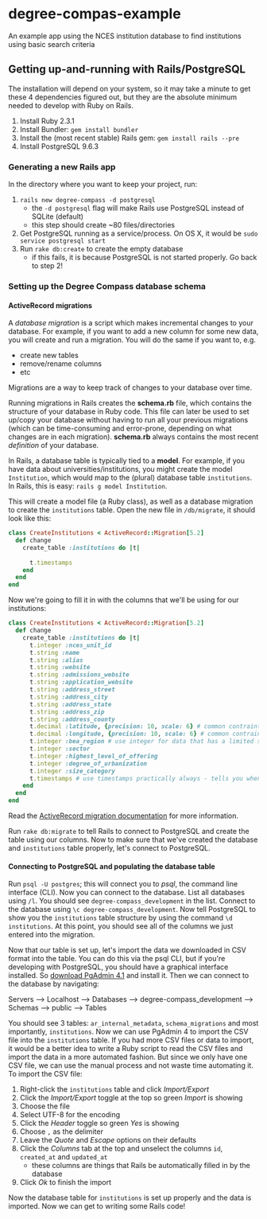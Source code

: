 # degree-compas-example
An example app using the NCES institution database to find institutions using basic search criteria

## Getting up-and-running with Rails/PostgreSQL

The installation will depend on your system, so it may take a minute to get these 4 dependencies figured out, but they
are the absolute minimum needed to develop with Ruby on Rails.

1. Install Ruby 2.3.1
2. Install Bundler: `gem install bundler`
3. Install the (most recent stable) Rails gem: `gem install rails --pre`
4. Install PostgreSQL 9.6.3

### Generating a new Rails app

In the directory where you want to keep your project, run:

1. `rails new degree-compass -d postgresql`
    - the `-d postgresql` flag will make Rails use PostgreSQL instead of SQLite (default)
    - this step should create ~80 files/directories
2. Get PostgreSQL running as a service/process. On OS X, it would be `sudo service postgresql start`
3. Run `rake db:create` to create the empty database
    - if this fails, it is because PostgreSQL is not started properly. Go back to step 2!

### Setting up the Degree Compass database schema

#### ActiveRecord migrations

A *database migration* is a script which makes incremental changes to your database. For example, if you want to add a
new column for some new data, you will create and run a migration. You will do the same if you want to, e.g.
 - create new tables
 - remove/rename columns
 - etc

Migrations are a way to keep track of changes to your database over time.

Running migrations in Rails creates the **schema.rb** file, which contains the structure of your database in Ruby code.
This file can later be used to set up/copy your database without having to run all your previous migrations (which can be
time-consuming and error-prone, depending on what changes are in each migration). **schema.rb** always contains the most
recent *definition* of your database.

In Rails, a database table is typically tied to a **model**. For example, if you have data about universities/institutions,
you might create the model `Institution`, which would map to the (plural) database table `institutions`. In Rails, this is
easy: `rails g model Institution`.

This will create a model file (a Ruby class), as well as a database migration to create the `institutions` table. Open
the new file in `/db/migrate`, it should look like this:

```ruby
class CreateInstitutions < ActiveRecord::Migration[5.2]
  def change
    create_table :institutions do |t|
      
      t.timestamps
    end
  end
end
```

Now we're going to fill it in with the columns that we'll be using for our institutions:

```ruby
class CreateInstitutions < ActiveRecord::Migration[5.2]
  def change
    create_table :institutions do |t|
      t.integer :nces_unit_id
      t.string :name
      t.string :alias
      t.string :website
      t.string :admissions_website
      t.string :application_website
      t.string :address_street
      t.string :address_city
      t.string :address_state
      t.string :address_zip
      t.string :address_county
      t.decimal :latitude, {precision: 10, scale: 6} # common contraint on latitude/longitude columns
      t.decimal :longitude, {precision: 10, scale: 6} # common contraint on latitude/longitude columns
      t.integer :bea_region # use integer for data that has a limited set of choices/options
      t.integer :sector
      t.integer :highest_level_of_offering
      t.integer :degree_of_urbanization
      t.integer :size_category
      t.timestamps # use timestamps practically always - tells you when the record was created and last updated
    end
  end
end
```

Read the [ActiveRecord migration documentation](https://edgeguides.rubyonrails.org/active_record_migrations.html) for more
information.

Run `rake db:migrate` to tell Rails to connect to PostgreSQL and create the table using our columns. Now to make
sure that we've created the database and `institutions` table properly, let's connect to PostgreSQL.

#### Connecting to PostgreSQL and populating the database table

Run `psql -U postgres`; this will connect you to *psql*, the command line interface (CLI). Now you can connect to the database.
List all databases using `/l`. You should see `degree-compass_development` in the list. Connect to the database using
`\c degree-compass_development`. Now tell PostgreSQL to show you the `institutions` table structure by using the command
`\d institutions`. At this point, you should see all of the columns we just entered into the migration.

Now that our table is set up, let's import the data we downloaded in CSV format into the table. You can do this via the
psql CLI, but if you're developing with PostgreSQL, you should have a graphical interface installed. So
[download PgAdmin 4.1](https://www.pgadmin.org/download/) and install it. Then we can connect to the database by navigating:

Servers --> Localhost --> Databases --> degree-compass_development --> Schemas --> public --> Tables

You should see 3 tables: `ar_internal_metadata`, `schema_migrations` and most importantly, `institutions`. Now we can
use PgAdmin 4 to import the CSV file into the `institutions` table. If you had more CSV files or data to import, it
would be a better idea to write a Ruby script to read the CSV files and import the data in a more automated fashion. But
since we only have one CSV file, we can use the manual process and not waste time automating it. To import the CSV file:

1. Right-click the `institutions` table and click *Import/Export*
2. Click the *Import/Export* toggle at the top so green *Import* is showing
3. Choose the file
4. Select UTF-8 for the encoding
5. Click the *Header* toggle so green *Yes* is showing
6. Choose `,` as the delimiter
7. Leave the *Quote* and *Escape* options on their defaults
8. Click the *Columns* tab at the top and unselect the columns `id`, `created_at` and `updated_at`
    - these columns are things that Rails be automatically filled in by the database
9. Click *Ok* to finish the import

Now the database table for `institutions` is set up properly and the data is imported. Now we can get to writing some
Rails code!

